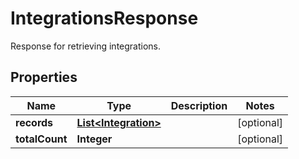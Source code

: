 

# IntegrationsResponse

Response for retrieving integrations.

## Properties

| Name | Type | Description | Notes |
|------------ | ------------- | ------------- | -------------|
|**records** | [**List&lt;Integration&gt;**](Integration.md) |  |  [optional] |
|**totalCount** | **Integer** |  |  [optional] |



